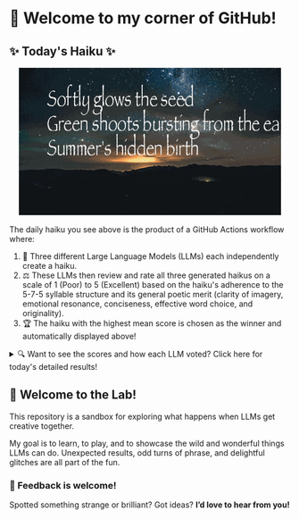 # 👋 Welcome to my corner of GitHub!

## ✨ Today's Haiku ✨

<p align="center">
  <img src="assets/haiku.gif" alt="Hive Mind - AI Collaboration Concept"/>
</p>

The daily haiku you see above is the product of a GitHub Actions workflow where:

1.  🐝 Three different Large Language Models (LLMs) each independently create a haiku.
2.  ⚖️ These LLMs then review and rate all three generated haikus on a scale of 1 (Poor) to 5 (Excellent) based on the haiku's adherence to the 5-7-5 syllable structure and its general poetic merit (clarity of imagery, emotional resonance, conciseness, effective word choice, and originality).
3.  🏆 The haiku with the highest mean score is chosen as the winner and automatically displayed above!

<details>
<summary>🔍 Want to see the scores and how each LLM voted? Click here for today's detailed results!</summary>

<div id="stats_marker"></div>

| Haiku | Generated By | Rated by `Llama 4 Scout` | Rated by `Llama 3.3` | Rated by `Gemma 2:9B` | Mean Score | Std Dev | Status |
| :---------------------------------------------- | :----------- | :----------------- | :---------------- | :----------------- | :--------- | :--------- | :-------- |
*Softly glows the seed<br>Green shoots bursting from the earth<br>Summer's hidden birth* | Llama 4 Scout | 5 / 5 | 5 / 5 | 4 / 5| 4.67 | 0.5774 | 🏆 Winner |
*Gentle morning breath <br>Forgotten paths unwind slow <br>Nature's subtle wake* | Llama 3.3 | 4 / 5 | 5 / 5 | 5 / 5| 4.67 | 0.5774 |  |
*Cool breeze whispers soft<br>Leaves of crimson, gold, and brown<br>Autumn's gentle sigh<br><br>* | Gemma 2:9B | 3 / 5 | 4 / 5 | 4 / 5| 3.67 | 0.5774 |  |
</details>


## 🧪 Welcome to the Lab!

This repository is a sandbox for exploring what happens when LLMs get creative together. 

My  goal is to learn, to play, and to showcase the wild and wonderful things LLMs can do. Unexpected results, odd turns of phrase, and delightful glitches are all part of the fun.

### 💬 Feedback is welcome!

Spotted something strange or brilliant? Got ideas? **I’d love to hear from you!**